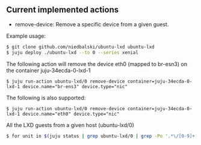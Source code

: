 ## Current implemented actions

* remove-device: Remove a specific device from a given guest.

Example usage:

```bash
$ git clone github.com/niedbalski/ubuntu-lxd ubuntu-lxd
$ juju deploy ./ubuntu-lxd --to 0 --series xenial 
```
The following action will remove the device eth0 (mapped to br-esn3) on the container juju-34ecda-0-lxd-1
```
$ juju run-action ubuntu-lxd/0 remove-device container=juju-34ecda-0-lxd-1 device.name="br-ens3" device.type="nic"
```
The following is also supported:
```
$ juju run-action ubuntu-lxd/0 remove-device container=juju-34ecda-0-lxd-1 device.name="eth0" device.type="nic"
```
All the LXD guests from a given host (ubuntu-lxd/0)
```bash
$ for unit in $(juju status | grep ubuntu-lxd/0 | grep -Po '.*\/[0-9]+' | awk '{print $4}'); do juju status | grep $unit | grep -Po 'juju\-.*[0-9]+' | xargs -icontainer juju run-action ubuntu-lxd/0 remove-device container=container device.name="eth0" device.type="nic"; done
```
